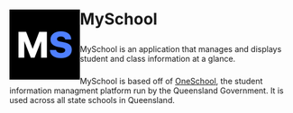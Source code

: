 <h1> <p "font-size:200px;"> <img align="left" src="https://github.com/HSP-Studios/MySchool/blob/main/resources/logo/png/Dark-Icon.png" alt="" width="125">MySchool</p> </h1>

MySchool is an application that manages and displays student and class information at a glance.
### 
MySchool is based off of [OneSchool](https://oslp.eq.edu.au), the student information managment platform run by the Queensland Government. It is used across all state schools in Queensland.